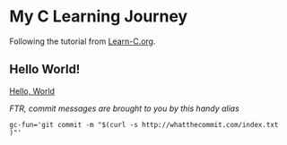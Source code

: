 # My C Learning Journey

Following the tutorial from [Learn-C.org](https://www.learn-c.org/).

## Hello World!

[Hello, World](https://www.learn-c.org/en/Hello%2C_World%21)



_FTR, commit messages are brought to you by this handy alias_

```
gc-fun='git commit -m "$(curl -s http://whatthecommit.com/index.txt  )"'
```
